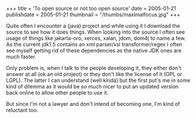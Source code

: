 +++
title = 'To open source or not too open source'
date = 2005-01-21
publishdate = 2005-01-21
thumbnail = "/thumbs/maximalfocus.jpg"
+++

Quite often I encounter a (java) project and while using it I download the source to see how it does things. When
looking into the source I often see usage of things like jakarta-oro, xerces, xalan, jdom, dom4j to name a few. As the
current jdk1.5 contains an xml parser/xsl transformer/regex I often see myself getting rid of these dependencies as the
native JDK ones are much faster. 

Only problem is, when I talk to the people developing it, they either don't answer at all (ok an old project) or 
they don't like the license of it (GPL or LGPL). The latter I can understand (well kinda) but
the first put's me in some kind of dilemma as it would be so much nicer to put an updated version back online to allow
other people to use it. 

But since I'm not a lawyer and don't intend of becoming one, I'm kind of reluctant too.
